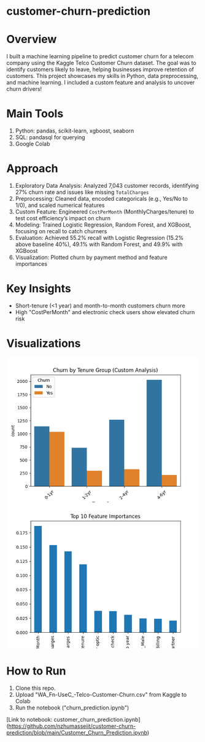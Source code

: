 # customer-churn-prediction

# Overview
I built a machine learning pipeline to predict customer churn for a telecom company using the Kaggle Telco Customer Churn dataset. The goal was to identify customers likely to leave, helping businesses improve retention of customers. This project showcases my skills in Python, data preprocessing, and machine learning. I included a custom feature and analysis to uncover churn drivers!

# Main Tools
1. Python: pandas, scikit-learn, xgboost, seaborn
2. SQL: pandasql for querying
3. Google Colab


# Approach
1. Exploratory Data Analysis: Analyzed 7,043 customer records, identifying 27% churn rate and issues like missing `TotalCharges`
2. Preprocessing: Cleaned data, encoded categoricals (e.g., Yes/No to 1/0), and scaled numerical features
3. Custom Feature: Engineered `CostPerMonth` (MonthlyCharges/tenure) to test cost efficiency’s impact on churn
4. Modeling: Trained Logistic Regression, Random Forest, and XGBoost, focusing on recall to catch churners
5. Evaluation: Achieved 55.2% recall with Logistic Regression (15.2% above baseline 40%), 49.1% with Random Forest, and 49.9% with XGBoost
6. Visualization: Plotted churn by payment method and feature importances

# Key Insights
- Short-tenure (<1 year) and month-to-month customers churn more
- High "CostPerMonth" and electronic check users show elevated churn risk

 # Visualizations
![Churn by Payment Method](https://github.com/nzhumasseiit/customer-churn-prediction/blob/main/churn_payment.png)
![Top 10 Feature Importances](https://github.com/nzhumasseiit/customer-churn-prediction/blob/main/feature_importance.png)

# How to Run
1. Clone this repo.
2. Upload "WA_Fn-UseC_-Telco-Customer-Churn.csv" from Kaggle to Colab
3. Run the notebook ("churn_prediction.ipynb")

[Link to notebook: customer_churn_prediction.ipynb] (https://github.com/nzhumasseiit/customer-churn-prediction/blob/main/Customer_Churn_Prediction.ipynb)
